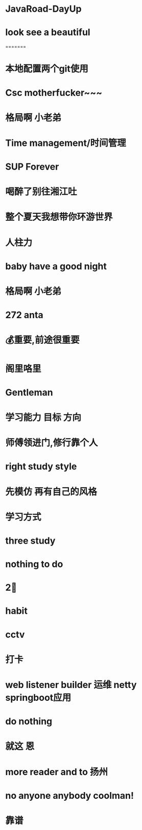 # JavaRoad-DayUp
# look see a beautiful
=======

# 本地配置两个git使用
# Csc motherfucker~~~
# 格局啊 小老弟
# Time management/时间管理
# SUP Forever
# 喝醉了别往湘江吐
# 整个夏天我想带你环游世界
# 人柱力
# baby have a good night
# 格局啊 小老弟
# 272 anta
# 💰重要,前途很重要
# 阁里咯里
# Gentleman
# 学习能力 目标 方向
# 师傅领进门,修行靠个人
# right study style
# 先模仿 再有自己的风格
# 学习方式
# three study
# nothing to do
# 2⃣️
# habit
# cctv
# 打卡
# web listener builder 运维 netty springboot应用
# do nothing
# 就这 恩
# more reader and to 扬州
# no anyone anybody coolman!
# 靠谱
